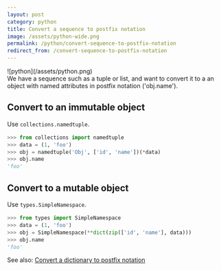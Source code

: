 ```yaml
---
layout: post
category: python
title: Convert a sequence to postfix notation
image: /assets/python-wide.png
permalink: /python/convert-sequence-to-postfix-notation
redirect_from: /convert-sequence-to-postfix-notation
---
```

<div class="wide-logos" markdown="1">
![python](/assets/python.png)
</div>

<div id="intro" markdown="1">
We have a sequence such as a tuple or list, and want to convert it to a an
object with named attributes in postfix notation ('obj.name').
</div>

## Convert to an immutable object

Use `collections.namedtuple`.

```python
>>> from collections import namedtuple
>>> data = (1, 'foo')
>>> obj = namedtuple('Obj', ['id', 'name'])(*data)
>>> obj.name
'foo'
```

## Convert to a mutable object

Use `types.SimpleNamespace`.

```python
>>> from types import SimpleNamespace
>>> data = (1, 'foo')
>>> obj = SimpleNamespace(**dict(zip(['id', 'name'], data)))
>>> obj.name
'foo'
```

See also: [Convert a dictionary to postfix notation](/python/convert-dict-to-postfix-notation)
